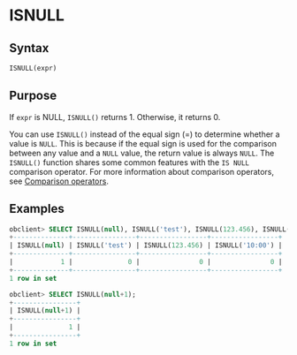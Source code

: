 # ISNULL

## Syntax

```sql
ISNULL(expr)
```

## Purpose

If `expr` is NULL, `ISNULL()` returns 1. Otherwise, it returns 0.

You can use `ISNULL()` instead of the equal sign (=) to determine whether a value is `NULL`. This is because if the equal sign is used for the comparison between any value and a `NULL` value, the return value is always `NULL`. The `ISNULL()` function shares some common features with the `IS NULL` comparison operator. For more information about comparison operators, see [Comparison operators](../../../200.operator-of-mysql-mode/500.comparison-operators-of-mysql-mode.md).

## Examples

```sql
obclient> SELECT ISNULL(null), ISNULL('test'), ISNULL(123.456), ISNULL('10:00');
+--------------+----------------+-----------------+-----------------+
| ISNULL(null) | ISNULL('test') | ISNULL(123.456) | ISNULL('10:00') |
+--------------+----------------+-----------------+-----------------+
|            1 |              0 |               0 |               0 |
+--------------+----------------+-----------------+-----------------+
1 row in set

obclient> SELECT ISNULL(null+1);
+----------------+
| ISNULL(null+1) |
+----------------+
|              1 |
+----------------+
1 row in set
```
